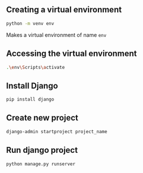 ## Creating a virtual environment
```bash
python -m venv env
```
Makes a virtual environment of name `env`
## Accessing the virtual environment
```bash
.\env\Scripts\activate
```
## Install Django
```bash
pip install django
```
## Create new project
```bash
django-admin startproject project_name
```
## Run django project
```bash
python manage.py runserver
```
